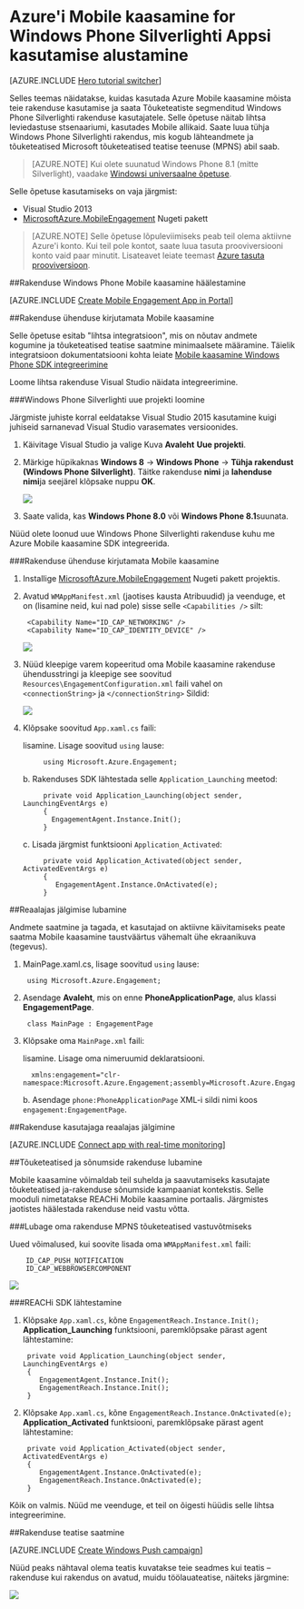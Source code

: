<properties
    pageTitle="Azure'i Mobile kaasamine for Windows Phone Silverlighti Appsi kasutamise alustamine"
    description="Saate teada, kuidas kasutada Azure Mobile kaasamine Kasutusanalüüsi ja push teatised Windows Phone Silverlighti rakendused."
    services="mobile-engagement"
    documentationCenter="windows"
    authors="piyushjo"
    manager="dwrede"
    editor="" />

<tags
    ms.service="mobile-engagement"
    ms.workload="mobile"
    ms.tgt_pltfrm="mobile-windows-phone"
    ms.devlang="dotnet"
    ms.topic="hero-article"
    ms.date="08/19/2016"
    ms.author="piyushjo" />

# <a name="get-started-with-azure-mobile-engagement-for-windows-phone-silverlight-apps"></a>Azure'i Mobile kaasamine for Windows Phone Silverlighti Appsi kasutamise alustamine

[AZURE.INCLUDE [Hero tutorial switcher](../../includes/mobile-engagement-hero-tutorial-switcher.md)]

Selles teemas näidatakse, kuidas kasutada Azure Mobile kaasamine mõista teie rakenduse kasutamise ja saata Tõuketeatiste segmenditud Windows Phone Silverlighti rakenduse kasutajatele.
Selle õpetuse näitab lihtsa leviedastuse stsenaariumi, kasutades Mobile allikaid. Saate luua tühja Windows Phone Silverlighti rakendus, mis kogub lähteandmete ja tõuketeatised Microsoft tõuketeatised teatise teenuse (MPNS) abil saab.

> [AZURE.NOTE] Kui olete suunatud Windows Phone 8.1 (mitte Silverlight), vaadake [Windowsi universaalne õpetuse](mobile-engagement-windows-store-dotnet-get-started.md).

Selle õpetuse kasutamiseks on vaja järgmist:

+ Visual Studio 2013
+ [MicrosoftAzure.MobileEngagement] Nugeti pakett

> [AZURE.NOTE] Selle õpetuse lõpuleviimiseks peab teil olema aktiivne Azure'i konto. Kui teil pole kontot, saate luua tasuta prooviversiooni konto vaid paar minutit. Lisateavet leiate teemast [Azure tasuta prooviversioon](https://azure.microsoft.com/pricing/free-trial/?WT.mc_id=A0E0E5C02&amp;returnurl=http%3A%2F%2Fazure.microsoft.com%2Fen-us%2Fdocumentation%2Farticles%2Fmobile-engagement-windows-phone-get-started).

##<a id="setup-azme"></a>Rakenduse Windows Phone Mobile kaasamine häälestamine

[AZURE.INCLUDE [Create Mobile Engagement App in Portal](../../includes/mobile-engagement-create-app-in-portal-new.md)]

##<a id="connecting-app"></a>Rakenduse ühenduse kirjutamata Mobile kaasamine

Selle õpetuse esitab "lihtsa integratsioon", mis on nõutav andmete kogumine ja tõuketeatised teatise saatmine minimaalsete määramine. Täielik integratsioon dokumentatsiooni kohta leiate [Mobile kaasamine Windows Phone SDK integreerimine](mobile-engagement-windows-phone-sdk-overview.md)

Loome lihtsa rakenduse Visual Studio näidata integreerimine.

###<a name="create-a-new-windows-phone-silverlight-project"></a>Windows Phone Silverlighti uue projekti loomine

Järgmiste juhiste korral eeldatakse Visual Studio 2015 kasutamine kuigi juhiseid sarnanevad Visual Studio varasemates versioonides. 

1. Käivitage Visual Studio ja valige Kuva **Avaleht** **Uue projekti**.

2. Märkige hüpikaknas **Windows 8** -> **Windows Phone** -> **Tühja rakendust (Windows Phone Silverlight)**. Täitke rakenduse **nimi** ja **lahenduse nimi**ja seejärel klõpsake nuppu **OK**.

    ![][1]

3. Saate valida, kas **Windows Phone 8.0** või **Windows Phone 8.1**suunata.

Nüüd olete loonud uue Windows Phone Silverlighti rakenduse kuhu me Azure Mobile kaasamine SDK integreerida.

###<a name="connect-your-app-to-the-mobile-engagement-backend"></a>Rakenduse ühenduse kirjutamata Mobile kaasamine

1. Installige [MicrosoftAzure.MobileEngagement] Nugeti pakett projektis.

2. Avatud `WMAppManifest.xml` (jaotises kausta Atribuudid) ja veenduge, et on (lisamine neid, kui nad pole) sisse selle `<Capabilities />` silt:

        <Capability Name="ID_CAP_NETWORKING" />
        <Capability Name="ID_CAP_IDENTITY_DEVICE" />

    ![][2]

3. Nüüd kleepige varem kopeeritud oma Mobile kaasamine rakenduse ühendusstringi ja kleepige see soovitud `Resources\EngagementConfiguration.xml` faili vahel on `<connectionString>` ja `</connectionString>` Sildid:

    ![][3]

4. Klõpsake soovitud `App.xaml.cs` faili:

    lisamine. Lisage soovitud `using` lause:

            using Microsoft.Azure.Engagement;

    b. Rakenduses SDK lähtestada selle `Application_Launching` meetod:

            private void Application_Launching(object sender, LaunchingEventArgs e)
            {
              EngagementAgent.Instance.Init();
            }

    c. Lisada järgmist funktsiooni `Application_Activated`:

            private void Application_Activated(object sender, ActivatedEventArgs e)
            {
               EngagementAgent.Instance.OnActivated(e);
            }

##<a id="monitor"></a>Reaalajas jälgimise lubamine

Andmete saatmine ja tagada, et kasutajad on aktiivne käivitamiseks peate saatma Mobile kaasamine taustväärtus vähemalt ühe ekraanikuva (tegevus).

1. MainPage.xaml.cs, lisage soovitud `using` lause:

        using Microsoft.Azure.Engagement;

2. Asendage **Avaleht**, mis on enne **PhoneApplicationPage**, alus klassi **EngagementPage**.

        class MainPage : EngagementPage 
    
3. Klõpsake oma `MainPage.xml` faili:

    lisamine. Lisage oma nimeruumid deklaratsiooni.

         xmlns:engagement="clr-namespace:Microsoft.Azure.Engagement;assembly=Microsoft.Azure.Engagement.EngagementAgent.WP"

    b. Asendage `phone:PhoneApplicationPage` XML-i sildi nimi koos `engagement:EngagementPage`.

##<a id="monitor"></a>Rakenduse kasutajaga reaalajas jälgimine

[AZURE.INCLUDE [Connect app with real-time monitoring](../../includes/mobile-engagement-connect-app-with-monitor.md)]

##<a id="integrate-push"></a>Tõuketeatised ja sõnumside rakenduse lubamine

Mobile kaasamine võimaldab teil suhelda ja saavutamiseks kasutajate tõuketeatised ja-rakenduse sõnumside kampaaniat kontekstis. Selle mooduli nimetatakse REACHi Mobile kaasamine portaalis.
Järgmistes jaotistes häälestada rakenduse neid vastu võtta.

###<a name="enable-your-app-to-receive-mpns-push-notifications"></a>Lubage oma rakenduse MPNS tõuketeatised vastuvõtmiseks

Uued võimalused, kui soovite lisada oma `WMAppManifest.xml` faili:

        ID_CAP_PUSH_NOTIFICATION
        ID_CAP_WEBBROWSERCOMPONENT

   ![][5]

###<a name="initialize-the-reach-sdk"></a>REACHi SDK lähtestamine

1. Klõpsake `App.xaml.cs`, kõne `EngagementReach.Instance.Init();` **Application_Launching** funktsiooni, paremklõpsake pärast agent lähtestamine:

        private void Application_Launching(object sender, LaunchingEventArgs e)
        {
           EngagementAgent.Instance.Init();
           EngagementReach.Instance.Init();
        }

2. Klõpsake `App.xaml.cs`, kõne `EngagementReach.Instance.OnActivated(e);` **Application_Activated** funktsiooni, paremklõpsake pärast agent lähtestamine:

        private void Application_Activated(object sender, ActivatedEventArgs e)
        {
           EngagementAgent.Instance.OnActivated(e);
           EngagementReach.Instance.OnActivated(e);
        }

Kõik on valmis. Nüüd me veenduge, et teil on õigesti hüüdis selle lihtsa integreerimine.

##<a id="send"></a>Rakenduse teatise saatmine

[AZURE.INCLUDE [Create Windows Push campaign](../../includes/mobile-engagement-windows-push-campaign.md)]

Nüüd peaks nähtaval olema teatis kuvatakse teie seadmes kui teatis – rakenduse kui rakendus on avatud, muidu töölauateatise, näiteks järgmine: 

![][6]

<!-- URLs. -->
[MicrosoftAzure.MobileEngagement]: http://go.microsoft.com/?linkid=9874664
[Mobile Engagement Windows Phone SDK documentation]: ../mobile-engagement-windows-phone-integrate-engagement/

<!-- Images. -->
[1]: ./media/mobile-engagement-windows-phone-get-started/project-properties.png
[2]: ./media/mobile-engagement-windows-phone-get-started/wmappmanifest-capabilities.png
[3]: ./media/mobile-engagement-windows-phone-get-started/add-connection-string.png
[5]: ./media/mobile-engagement-windows-phone-get-started/reach-capabilities.png
[6]: ./media/mobile-engagement-windows-phone-get-started/push-screenshot.png
